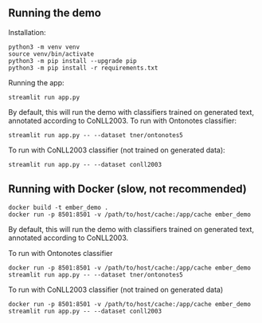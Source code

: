 ## Running the demo
Installation:
```
python3 -m venv venv
source venv/bin/activate
python3 -m pip install --upgrade pip
python3 -m pip install -r requirements.txt
```
Running the app:
```
streamlit run app.py
```
By default, this will run the demo with classifiers trained on generated text, annotated according to CoNLL2003. To run with Ontonotes classifier:
```
streamlit run app.py -- --dataset tner/ontonotes5
```
To run with CoNLL2003 classifier (not trained on generated data):
```
streamlit run app.py -- --dataset conll2003
```

## Running with Docker (slow, not recommended)

```
docker build -t ember_demo .
docker run -p 8501:8501 -v /path/to/host/cache:/app/cache ember_demo
```

By default, this will run the demo with classifiers trained on generated text, annotated according to CoNLL2003.

To run with Ontonotes classifier
```
docker run -p 8501:8501 -v /path/to/host/cache:/app/cache ember_demo streamlit run app.py -- --dataset tner/ontonotes5
```

To run with CoNLL2003 classifier (not trained on generated data)
```
docker run -p 8501:8501 -v /path/to/host/cache:/app/cache ember_demo streamlit run app.py -- --dataset conll2003
```